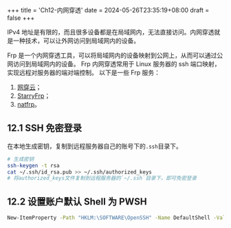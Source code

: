 +++
title = 'Ch12-内网穿透'
date = 2024-05-26T23:35:19+08:00
draft = false
+++

IPv4 地址是有限的，而且很多设备都是在局域网内，无法直接访问。内网穿透就是一种技术，可以让外网访问到局域网内的设备。

Frp 是一个内网穿透工具，可以将局域网内的设备映射到公网上，从而可以通过公网访问到局域网内的设备。
Frp 内网穿透常用于 Linux 服务器的 ssh 端口映射，实现远程对服务器的端对端控制。
以下是一些 Frp 服务：

1. [网穿云][1]；
2. [StarryFrp][2]；
3. [natfrp](https://www.natfrp.com/)。

[1]: https://xiaomy.net/
[2]: https://frp.starryfrp.com/

## 12.1 SSH 免密登录

在本地生成密钥，复制到远程服务器自己的账号下的`.ssh`目录下。

```sh
# 生成密钥
ssh-keygen -t rsa
cat ~/.ssh/id_rsa.pub >> ~/.ssh/authorized_keys
# 将authorized_keys文件复制到远程服务器的`~/.ssh`目录下，即可免密登录
```

## 12.2 设置账户默认 Shell 为 PWSH

```sh
New-ItemProperty -Path "HKLM:\SOFTWARE\OpenSSH" -Name DefaultShell -Value "C:\Program Files\PowerShell\7\pwsh.exe" -PropertyType String -Force
```
